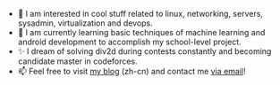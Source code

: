 - 🔭 I am interested in cool stuff related to linux, networking, servers, sysadmin, virtualization and devops.
- 🌱 I am currently learning basic techniques of machine learning and android development to accomplish my school-level project.
- ✨ I dream of solving div2d during contests constantly and becoming candidate master in codeforces.
- 📫 Feel free to visit [my blog](https://www.bobby285271.top/) (zh-cn) and contact me [via email](mailto:admin@bobby285271.top)!
